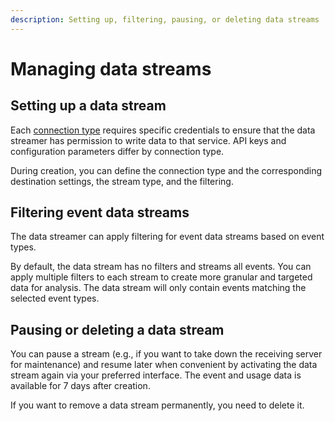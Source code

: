 ```yaml
---
description: Setting up, filtering, pausing, or deleting data streams 
---
```


# Managing data streams

## Setting up a data stream

Each [connection type](connection-types) requires specific credentials to ensure that the data streamer has permission to write data to that service. 
API keys and configuration parameters differ by connection type.

During creation, you can define the connection type and the corresponding destination settings, the stream type, and the filtering.

## Filtering event data streams

The data streamer can apply filtering for event data streams based on event types. 

By default, the data stream has no filters and streams all events. You can apply multiple filters to each stream to create more granular and targeted data for analysis. 
The data stream will only contain events matching the selected event types.

## Pausing or deleting a data stream

You can pause a stream (e.g., if you want to take down the receiving server for maintenance) and resume later when convenient by activating the data stream again via your preferred interface. 
The event and usage data is available for 7 days after creation.

If you want to remove a data stream permanently, you need to delete it.

